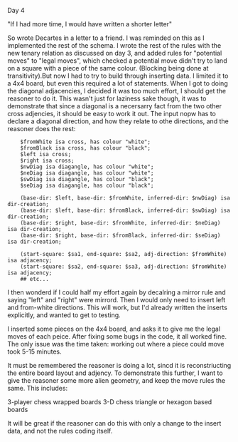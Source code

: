  Day 4

"If I had more time, I would have written a shorter letter"

So wrote Decartes in a letter to a friend. I was reminded on this as I implemented the rest of the schema. I wrote the rest of the rules with the new tenary relation as discussed on day 3, and added rules for "potential moves" to "legal moves", which checked a potential move didn't try to land on a square with a piece of the same colour. (Blocking being done at transitivity).But now I had to try to build through inserting data. I limited it to a 4x4 board, but even this required a lot of statements. When I got to doing the diagonal adjacencies, I decided it was too much effort, I should get the reasoner to do it. This wasn't just for laziness sake though, it was to demonstrate that since a diagonal is a necersarry fact from the two other cross adjencies, it should be easy to work it out. The input nopw has to declare a diagonal direction, and how they relate to othe directions, and the reasoner does the rest:

```
    $fromWhite isa cross, has colour "white";
    $fromBlack isa cross, has colour "black";
    $left isa cross;
    $right isa cross;
    $nwDiag isa diagangle, has colour "white";
    $neDiag isa diagangle, has colour "white";
    $swDiag isa diagangle, has colour "black";
    $seDiag isa diagangle, has colour "black";

    (base-dir: $left, base-dir: $fromWhite, inferred-dir: $nwDiag) isa dir-creation;
    (base-dir: $left, base-dir: $fromBlack, inferred-dir: $swDiag) isa dir-creation;
    (base-dir: $right, base-dir: $fromWhite, inferred-dir: $neDiag) isa dir-creation;
    (base-dir: $right, base-dir: $fromBlack, inferred-dir: $seDiag) isa dir-creation;

    (start-square: $sa1, end-square: $sa2, adj-direction: $fromWhite) isa adjacency;
    (start-square: $sa2, end-square: $sa3, adj-direction: $fromWhite) isa adjacency;
    ## etc...
```



I then wonderd if I could half my effort again by decalring a mirror rule and saying "left" and "right" were mirrord. Then I would only need to insert left and from-white directions. This will work, but I'd already written the inserts explicitly, and wanted to get to testing.

I inserted some pieces on the 4x4 board, and asks it to give me the legal moves of each peice. After fixing some bugs in the code, it all worked fine. The only issue was the time taken: working out where a piece could move took 5-15 minutes.

It must be remembered the reasoner is doing a lot, sincd it is reconstriucting the entire board layout and adjency. To demonstrate this further, I want to give the reasoner some more alien geometry, and keep the move rules the same. This includes:

3-player chess
wrapped boards
3-D chess
triangle or hexagon based boards

It will be great if the reasoner can do this with only a change to the insert data, and not the rules coding itself.

